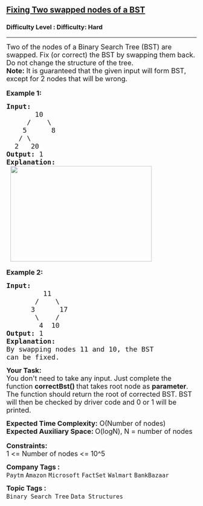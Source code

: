 <h2><a href="https://www.geeksforgeeks.org/problems/fixing-two-swapped-nodes-of-a-bst--170646/1">Fixing Two swapped nodes of a BST</a></h2><h3>Difficulty Level : Difficulty: Hard</h3><hr><div class="problems_problem_content__Xm_eO"><div><span style="font-size:18px">Two of the nodes of a Binary Search Tree (BST) are swapped. Fix (or correct) the BST by swapping them back. Do not change the structure of the tree.</span></div>

<div><span style="font-size:18px"><strong>Note:</strong> It is guaranteed that the given input will form BST, except for 2 nodes that will be wrong.</span></div>

<div>&nbsp;</div>

<div><span style="font-size:18px"><strong>Example 1:</strong></span></div>

<pre><span style="font-size:18px"><strong>Input:
</strong>       10
&nbsp;    /    \
&nbsp;   5      8
&nbsp;  / \
&nbsp; 2   20
<strong>Output: </strong>1<strong>
Explanation:
 </strong><img alt="" src="https://media.geeksforgeeks.org/wp-content/uploads/20190528095934/FixNodes.jpg" style="height:252px; width:374px"></span></pre>

<p><span style="font-size:18px"><strong>Example 2:</strong></span></p>

<pre><span style="font-size:18px"><strong>Input:
&nbsp;        </strong>11
&nbsp;      /    \
&nbsp;     3      17
&nbsp;      \    /
&nbsp;       4  10
<strong>Output: </strong>1 
<strong>Explanation:</strong> 
By swapping nodes 11 and 10, the BST 
can be fixed.
</span></pre>

<p><span style="font-size:18px"><strong>Your Task:</strong><br>
You don't need to take any input. Just complete the function <strong>correctBst()&nbsp;</strong>that takes root node as <strong>parameter</strong>. The function should return the root of corrected BST.&nbsp;BST will then be checked by driver code and 0 or 1 will be printed.</span></p>

<div><span style="font-size:18px"><strong>Expected Time Complexity:</strong>&nbsp;O(Number of nodes)</span></div>

<div><span style="font-size:18px"><strong>Expected Auxiliary Space:&nbsp;</strong>O(logN), N = number of nodes</span></div>

<div>&nbsp;</div>

<div><span style="font-size:18px"><strong>Constraints:</strong><br>
1 &lt;= Number of nodes &lt;= 10^5</span></div>
</div><p><span style=font-size:18px><strong>Company Tags : </strong><br><code>Paytm</code>&nbsp;<code>Amazon</code>&nbsp;<code>Microsoft</code>&nbsp;<code>FactSet</code>&nbsp;<code>Walmart</code>&nbsp;<code>BankBazaar</code>&nbsp;<br><p><span style=font-size:18px><strong>Topic Tags : </strong><br><code>Binary Search Tree</code>&nbsp;<code>Data Structures</code>&nbsp;